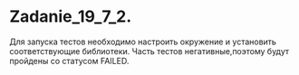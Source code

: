# Zadanie_19_7_2.

Для запуска тестов необходимо настроить окружение и установить соответствующие библиотеки.
Часть тестов негативные,поэтому будут пройдены со статусом FAILED.
